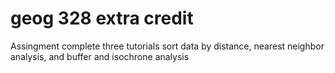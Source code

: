 # geog 328 extra credit
Assingment complete three tutorials sort data by distance, nearest neighbor analysis, and buffer and isochrone analysis
